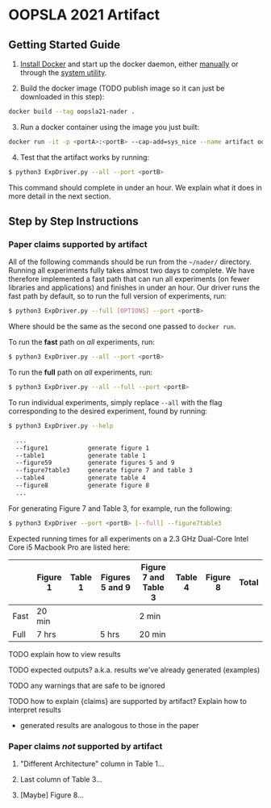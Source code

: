 # OOPSLA 2021 Artifact

## Getting Started Guide

1. [Install Docker](https://docs.docker.com/engine/install/) and start up the 
docker daemon, either 
[manually](https://docs.docker.com/config/daemon/#start-the-daemon-manually)
or through the 
[system utility](https://docs.docker.com/config/daemon/#start-the-daemon-using-operating-system-utilities).

2. Build the docker image (TODO publish image so it can just be downloaded in this step): 

```sh
docker build --tag oopsla21-nader .
```

3. Run a docker container using the image you just built: 

```sh
docker run -it -p <portA>:<portB> --cap-add=sys_nice --name artifact oopsla21-nader
```

4. Test that the artifact works by running: 

```sh
$ python3 ExpDriver.py --all --port <portB>
```

This command should complete in under an hour. We explain what it does in more 
detail in the next section. 

## Step by Step Instructions

### Paper claims supported by artifact

All of the following commands should be run from the `~/nader/` directory. 
Running all experiments fully takes almost two days to complete. 
We have therefore implemented a fast path that can run all experiments 
(on fewer libraries and applications) and finishes in under an hour. 
Our driver runs the fast path by default, so to run the full version of experiments, 
run: 

```sh
$ python3 ExpDriver.py --full [OPTIONS] --port <portB>
```

Where <portB> should be the same as the second one passed to `docker run`.

To run the __fast__ path on _all_ experiments, run: 

```sh
$ python3 ExpDriver.py --all --port <portB>
```

To run the __full__ path on _all_ experiments, run: 

```sh
$ python3 ExpDriver.py --all --full --port <portB>
```

To run individual experiments, simply replace `--all` with the flag corresponding 
to the desired experiment, found by running: 

```sh
$ python3 ExpDriver.py --help

  ...
  --figure1           generate figure 1
  --table1            generate table 1
  --figure59          generate figures 5 and 9
  --figure7table3     generate figure 7 and table 3
  --table4            generate table 4
  --figure8           generate figure 8
  ...
```

For generating Figure 7 and Table 3, for example, run the following: 

```sh
$ python3 ExpDriver --port <portB> [--full] --figure7table3
```

Expected running times for all experiments on a 
2.3 GHz Dual-Core Intel Core i5 Macbook Pro
are listed here:  

| | Figure 1 | Table 1 | Figures 5 and 9 | Figure 7 and Table 3 | Table 4 | Figure 8 | Total |
| --- | --- | --- | --- | --- | --- | --- | --- |
| Fast | 20 min | | | 2 min | | | |
| Full | 7 hrs | | 5 hrs | 20 min | | | |

TODO explain how to view results

TODO expected outputs? a.k.a. results we've already generated (examples)

TODO any warnings that are safe to be ignored 

TODO how to explain {claims} are supported by artifact? Explain how to interpret results
- generated results are analogous to those in the paper

### Paper claims _not_ supported by artifact

1. "Different Architecture" column in Table 1...

1. Last column of Table 3...

1. [Maybe] Figure 8...
